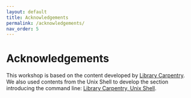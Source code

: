 ```yaml
---
layout: default
title: Acknowledgements
permalink: /acknowledgements/
nav_order: 5
---
```


# Acknowledgements

This workshop is based on the content developed by [Library Carpentry](https://librarycarpentry.org/lc-git/).<br>
We also used contents from the Unix Shell to develop the section introducing the command line: [Library Carpentry, Unix Shell](https://librarycarpentry.org/lc-shell/index.html).
